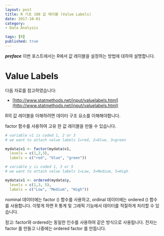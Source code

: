 ```yaml
---
layout: post  
title: R 기초 108 값 레이블 (Value Labels)  
date: 2017-10-01  
category:
- Data Analysis  

tags: [R]  
published: true  
---
```


***preface*** 이번 포스트에서는 R에서 값 레이블을 설정하는 방법에 대하여 설명합니다.

# Value Labels

다음 자료를 참고하였습니다:  
- [http://www.statmethods.net/input/valuelabels.html](http://www.statmethods.net/input/valuelabels.html)


R의 값 레이블을 이해하려면 데이터 구조 요소를 이해해야합니다.

factor 함수를 사용하여 고유 한 값 레이블을 만들 수 있습니다.


```r
# variable v1 is coded 1, 2 or 3
# we want to attach value labels 1=red, 2=blue, 3=green

mydata$v1 <- factor(mydata$v1,
  levels = c(1,2,3),
  labels = c("red", "blue", "green"))
```

```r
# variable y is coded 1, 3 or 5
# we want to attach value labels 1=Low, 3=Medium, 5=High

mydata$v1 <- ordered(mydata$y,
  levels = c(1,3, 5),
  labels = c("Low", "Medium", "High"))
```

nominal 데이터에는 factor () 함수를 사용하고, ordinal 데이터에는 ordered () 함수를 사용합니다. 이렇게 하면 R 통계 및 그래픽 기능에서 데이터를 적절하게 처리할 수 있습니다.

참고: factor와 ordered는 동일한 인수를 사용하여 같은 방식으로 사용됩니다. 전자는 factor 를 만들고 나중에는 ordered factor 를 만듭니다.
